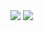 <img src="https://github-readme-stats.vercel.app/api?username=mnhwt0108&theme=tokyonight&show_icons=true&count_private=true">

<img src="https://github-readme-stats.vercel.app/api/top-langs/?username=mnhwt0108&theme=tokyonight&layout=&langs_count=5">

